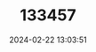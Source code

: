 ---
title: "133457"
category: "Mussa angulosa"
draft: false
date: 2024-02-22 13:03:51
languages:
  English: ["Spiny Flower Coral"]
---